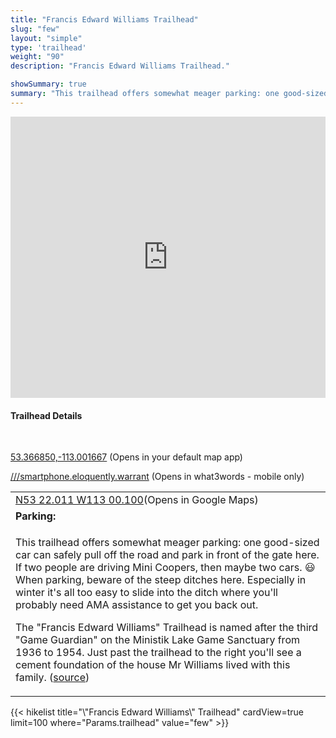 ```yaml
---
title: "Francis Edward Williams Trailhead"
slug: "few"
layout: "simple"
type: 'trailhead'
weight: "90"
description: "Francis Edward Williams Trailhead."

showSummary: true
summary: "This trailhead offers somewhat meager parking: one good-sized car can safely pull off the road and park in front of the gate here. If two people are driving Mini Coopers, then maybe two cars. 😃 When parking, beware of the steep ditches here. Especially in winter it's all too easy to slide into the ditch where you'll probably need AMA assistance to get you back out."
---
```


<div class="flex flex-col text-surface shadow-secondary-1 dark:bg-surface-dark dark:text-white max-w-max lg:flex-row h-auto">
<div class="w-full lg:w-1/2" style="margin-bottom: 20px;">
<iframe src="https://www.google.com/maps/embed?pb=!4v1731077475537!6m8!1m7!1shDuS8rw8dHn404Q18dRJvQ!2m2!1d53.36688937033411!2d-113.0015561553516!3f181.79372238013238!4f-10.815174010977856!5f1.1924812503605782" width="100%" height="450" style="border:0;" allowfullscreen="" loading="lazy" referrerpolicy="no-referrer-when-downgrade"></iframe>
</div>
  <div class="flex flex-col justify-start pl-5 lg:w-1/2">
    <h4 class="text-xl font-large mt-0">Trailhead Details</h4>
      <table width=100% class="w-full">
      <tbody>
        <tr>
          <td valign="top" colspan="2" class="my-4 text-base"><a href="https://maps.app.goo.gl/rT9MCK823RFvHCgt8" target="_blank">N53 22.011 W113 00.100</a>(Opens in Google Maps)</td></br>
          <p><a href="geo:53.366850,-113.001667">53.366850,-113.001667</a> (Opens in your default map app)</p>
          <p><a href="smartphone.eloquently.warrant://show?threewords=smartphone.eloquently.warrant">///smartphone.eloquently.warrant</a> (Opens in what3words - mobile only)</p>
          </td>
        </tr>
        <tr>
          <td valign="top" class="mb-2 text-base"><b>Parking:</b></td>
        </tr>
        <tr>
          <td valign="top" colspan="2" class="my-4 text-base"><p>This trailhead offers somewhat meager parking: one good-sized car can safely pull off the road and park in front of the gate here. If two people are driving Mini Coopers, then maybe two cars. 😃 When parking, beware of the steep ditches here. Especially in winter it's all too easy to slide into the ditch where you'll probably need AMA assistance to get you back out.</p> <p>The "Francis Edward Williams" Trailhead is named after the third "Game Guardian" on the Ministik Lake Game Sanctuary from 1936 to 1954. Just past the trailhead to the right you'll see a cement foundation of the house Mr Williams lived with this family. (<a href="https://www.geocaching.com/geocache/GC3GJ0B_gg3-francis-edward-williams">source</a>)</p></td>
        </tr>
      </tbody>
      </table>
  </div>
</div>
{{< hikelist title="\"Francis Edward Williams\" Trailhead" cardView=true limit=100 where="Params.trailhead" value="few" >}}